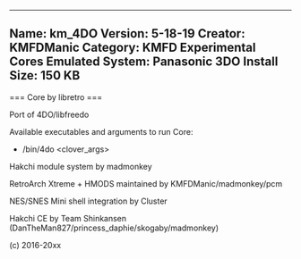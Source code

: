 -----------------------
Name: km_4DO
Version: 5-18-19
Creator: KMFDManic
Category: KMFD Experimental Cores
Emulated System: Panasonic 3DO
Install Size: 150 KB
-----------------------
=== Core by libretro ===

Port of 4DO/libfreedo

Available executables and arguments to run Core:
- /bin/4do <rom> <clover_args>

Hakchi module system by madmonkey

RetroArch Xtreme + HMODS maintained by KMFDManic/madmonkey/pcm

NES/SNES Mini shell integration by Cluster

Hakchi CE by Team Shinkansen (DanTheMan827/princess_daphie/skogaby/madmonkey)

(c) 2016-20xx
